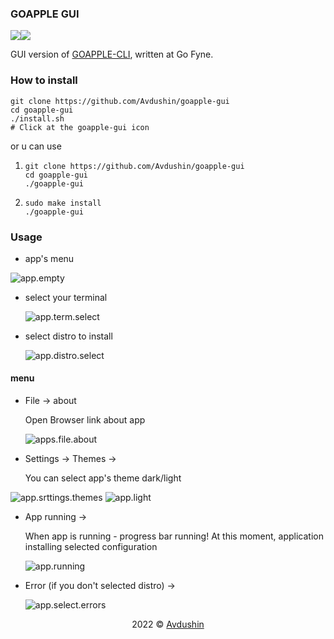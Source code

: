 ### GOAPPLE GUI

![](src/assets/demo/app.dark.png)![](src/assets/demo/app.light.png)

GUI version of [GOAPPLE-CLI](https://github.com/Avdushin/GOAPPLE), written at Go Fyne.

### How to install

```
git clone https://github.com/Avdushin/goapple-gui
cd goapple-gui
./install.sh
# Click at the goapple-gui icon
```

or u can use

1) ```
   git clone https://github.com/Avdushin/goapple-gui
   cd goapple-gui
   ./goapple-gui
   ```

2) ```
   sudo make install
   ./goapple-gui
   ```

### Usage

 * app's menu

![app.empty](src/assets/demo/app.empty.png)

* select your terminal

  ![app.term.select](src/assets/demo/app.term.select.png)

* select  distro to install

  ![app.distro.select](src/assets/demo/app.distro.select.png)

#### menu

* File -> about

  Open Browser link about app

  ![apps.file.about](src/assets/demo/apps.file.about.png)



* Settings -> Themes ->

  You can select app's theme dark/light

![app.srttings.themes](src/assets/demo/app.srttings.themes.png)  ![app.light](src/assets/demo/app.light.png)

* App running ->

  When app is running - progress bar running! At this moment, application installing selected configuration

  ![app.running](src/assets/demo/app.running.png)

* Error (if you don't selected distro) ->

  ![app.select.errors](src/assets/demo/app.select.errors.png)



<p align="center">2022 © <a href="https://github.com/Avdushin" target="_blank">Avdushin</a></p>

